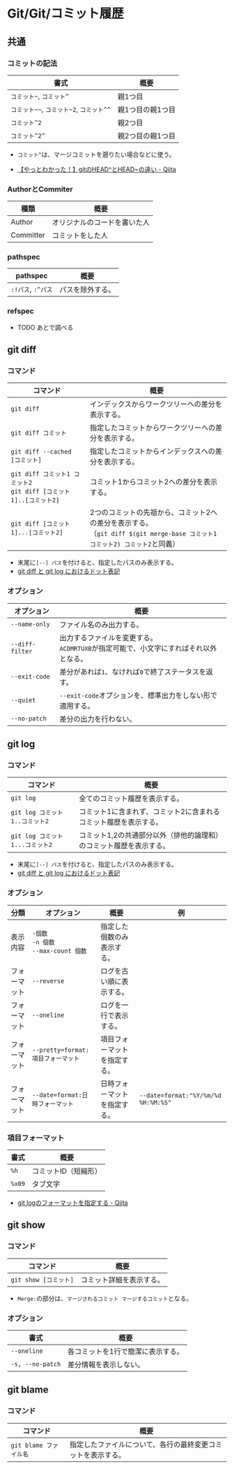 # Git/Git/コミット履歴

## 共通

### コミットの記法

| 書式                                     | 概要             |
| ---------------------------------------- | ---------------- |
| `コミット~`, `コミット^`                 | 親1つ目          |
| `コミット~~`, `コミット~2`, `コミット^^` | 親1つ目の親1つ目 |
| `コミット^2`                             | 親2つ目          |
| `コミット^2^`                            | 親2つ目の親1つ目 |

- `コミット^`は、マージコミットを遡りたい場合などに使う。

- [【やっとわかった！】gitのHEAD^とHEAD~の違い - Qiita](https://qiita.com/chihiro/items/d551c14cb9764454e0b9)

### AuthorとCommiter

| 種類      | 概要                         |
| --------- | ---------------------------- |
| Author    | オリジナルのコードを書いた人 |
| Committer | コミットをした人             |

### pathspec

| pathspec           | 概要             |
| ------------------ | ---------------- |
| `:!パス`, `:^パス` | パスを除外する。 |

### refspec

- TODO あとで調べる

## git diff

### コマンド

| コマンド                                                     | 概要                                                         |
| ------------------------------------------------------------ | ------------------------------------------------------------ |
| `git diff`                                                   | インデックスからワークツリーへの差分を表示する。             |
| `git diff コミット`                                          | 指定したコミットからワークツリーへの差分を表示する。         |
| `git diff --cached [コミット]`                               | 指定したコミットからインデックスへの差分を表示する。         |
| `git diff コミット1 コミット2`<br />`git diff [コミット1]..[コミット2]` | コミット1からコミット2への差分を表示する。                   |
| `git diff [コミット1]...[コミット2]`                         | 2つのコミットの先祖から、コミット2への差分を表示する。<br />（`git diff $(git merge-base コミット1 コミット2) コミット2`と同義） |

- 末尾に`[--] パス`を付けると、指定したパスのみ表示する。
- [git diff と git log におけるドット表記](https://zenn.dev/yoichi/articles/git-dotted-notations)

### オプション

| オプション      | 概要                                                         |
| --------------- | ------------------------------------------------------------ |
| `--name-only`   | ファイル名のみ出力する。                                     |
| `--diff-filter` | 出力するファイルを変更する。<br />`ACDMRTUXB`が指定可能で、小文字にすればそれ以外となる。 |
| `--exit-code`   | 差分があれば`1`、なければ`0`で終了ステータスを返す。         |
| `--quiet`       | `--exit-code`オプションを、標準出力をしない形で適用する。    |
| `--no-patch`    | 差分の出力を行わない。                                       |

## git log

### コマンド

| コマンド                        | 概要                                                         |
| ------------------------------- | ------------------------------------------------------------ |
| `git log`                       | 全てのコミット履歴を表示する。                               |
| `git log コミット1..コミット2`  | コミット1に含まれず、コミット2に含まれるコミット履歴を表示する。 |
| `git log コミット1...コミット2` | コミット1,2の共通部分以外（排他的論理和）のコミット履歴を表示する。 |

- 末尾に`[--] パス`を付けると、指定したパスのみ表示する。
- [git diff と git log におけるドット表記](https://zenn.dev/yoichi/articles/git-dotted-notations)

### オプション

| 分類         | オプション                                     | 概要                         | 例                                  |
| ------------ | ---------------------------------------------- | ---------------------------- | ----------------------------------- |
| 表示内容     | `-個数`<br />`-n 個数`<br />`--max-count 個数` | 指定した個数のみ表示する。   |                                     |
| フォーマット | `--reverse`                                    | ログを古い順に表示する。     |                                     |
| フォーマット | `--oneline`                                    | ログを一行で表示する。       |                                     |
| フォーマット | `--pretty=format:項目フォーマット`             | 項目フォーマットを指定する。 |                                     |
| フォーマット | `--date=format:日時フォーマット`               | 日時フォーマットを指定する。 | `--date=format:"%Y/%m/%d %H:%M:%S"` |

### 項目フォーマット

| 書式   | 概要                 |
| ------ | -------------------- |
| `%h`   | コミットID（短縮形） |
| `%x09` | タブ文字             |

- [git logのフォーマットを指定する - Qiita](https://qiita.com/harukasan/items/9149542584385e8dea75)

## git show

### コマンド

| コマンド              | 概要                     |
| --------------------- | ------------------------ |
| `git show [コミット]` | コミット詳細を表示する。 |

- `Merge:`の部分は、`マージされるコミット マージするコミット`となる。

### オプション

| 書式              | 概要                              |
| ----------------- | --------------------------------- |
| `--oneline`       | 各コミットを1行で簡潔に表示する。 |
| `-s, --no-patch` | 差分情報を表示しない。            |

## git blame

### コマンド

| コマンド               | 概要                                                         |
| ---------------------- | ------------------------------------------------------------ |
| `git blame ファイル名` | 指定したファイルについて、各行の最終変更コミットを表示する。 |
